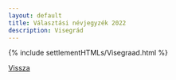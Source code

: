 ```yaml
---
layout: default
title: Választási névjegyzék 2022
description: Visegrád
---
```


{% include settlementHTMLs/Visegraad.html %}

[Vissza](./)